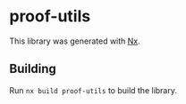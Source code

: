 # proof-utils

This library was generated with [Nx](https://nx.dev).

## Building

Run `nx build proof-utils` to build the library.

